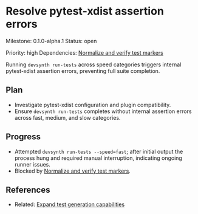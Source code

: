 # Resolve pytest-xdist assertion errors
Milestone: 0.1.0-alpha.1
Status: open

Priority: high
Dependencies: [Normalize and verify test markers](Normalize-and-verify-test-markers.md)


Running `devsynth run-tests` across speed categories triggers internal pytest-xdist assertion errors, preventing full suite completion.

## Plan

- Investigate pytest-xdist configuration and plugin compatibility.
- Ensure `devsynth run-tests` completes without internal assertion errors across fast, medium, and slow categories.



## Progress

- Attempted `devsynth run-tests --speed=fast`; after initial output the process hung and required manual interruption, indicating ongoing runner issues.
- Blocked by [Normalize and verify test markers](Normalize-and-verify-test-markers.md).

## References

- Related: [Expand test generation capabilities](Expand-test-generation-capabilities.md)
